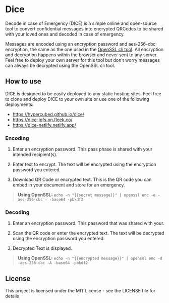 # Dice

Decode in case of Emergency (DICE) is a simple online and open-source tool to convert confidential messages into encrypted QRCodes to be shared with your loved ones and decoded in case of emergency.

Messages are encoded using an encryption password and aes-256-cbc encryption, the same as the one used in the [OpenSSL cli tool](https://wiki.openssl.org/index.php/Command_Line_Utilities).  All encryption and decryption happens within the browser and never sent to any server.  Feel free to deploy your own server for this tool but don't worry messages can always be decrypted using the OpenSSL cli tool.

## How to use

DICE is designed to be easily deployed to any static hosting sites.  Feel free to clone and deploy DICE to your own site or use one of the following deployments:

- https://hypercubed.github.io/dice/
- https://dice-ipfs.on.fleek.co/
- https://dice-netlify.netlify.app/

### Encoding

1. Enter an encryption password.  This pass phase is shared with your intended recipient(s).

2. Enter text to encrypt.  The text will be encrypted using the encryption password you entered.

3. Download QR Code or encrypted text.  This is the QR code you can embed in your document and store for an emergency.

> **Using OpenSSL:** `echo -n "{{secret message}}" | openssl enc -e -aes-256-cbc - -base64 -pbkdf2`

### Decoding

1. Enter an encryption password.  This password that was shared with your.

2. Scan the QR code or enter the encrypted text.  The text will be decrypted using the encryption password you entered.

3. Decrypted Text is displayed.

> **Using OpenSSL:** `echo -n "{{encrypted message}}" | openssl enc -d -aes-256-cbc -A -base64 -pbkdf2`

## License

This project is licensed under the MIT License - see the LICENSE file for details
